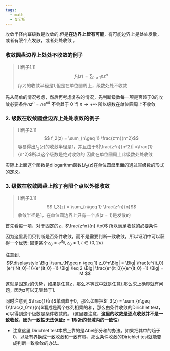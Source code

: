 ```yaml
---
tags:
  - math
  - 复分析
---
```

收敛半径内幂级数是收敛的,但是**在边界上皆有可能**，有可能边界上是处处发散，或者有限个点发散，或者处处收敛 。

### 收敛圆盘边界上处处不收敛的例子
> [!例子1.1]
> $$f_1(z) = \sum_{n\geq 1} nz^n$$
> $f_1(z)$的收敛半径是1,但是在单位圆周上，级数处处不收敛

先从简单的情况考虑，然后再考虑复杂的情况，先判断级数每一项是否趋于0的收敛必要条件$nz^n = ne^{nit}$ 不会趋于 0 当 $n \to+\infty$ 所以级数在单位圆周上不收敛


### 2. 级数在收敛圆盘边界上处处收敛的例子
> [!例子2.1]
> $$ f_2(z) = \sum_{n\geq 1} \frac{z^n}{n^2}$$
> 容易得出$f_2(z)$的收敛半径是1，并且由于$|\frac{z^n}{n^2}| =\frac{1}{n^2}$所以这个级数是绝对收敛的
> 因此在单位圆周上此级数处处收敛

实际上上面这个函数是dilogarithm函数$Li_2(z)$在单位圆盘里面的通过幂级数的形式的定义。
### 3. 级数在收敛圆盘上除了有限个点以外都收敛

> [!例子3.1]
> $$ f_3(z) = \sum_{n\geq 1} \frac{z^n}{n}$$
> 收敛半径是1，在单位圆边界上只有一个点($z = 1$)是发散的
> 

首先看每一项，对于固定的z，$\frac{z^n}{n} \to0$ 所以满足收敛的必要条件

因为这里我们只判断是否条件收敛，而不是需要判断一致收敛，所以证明中可以获得一个优势:
固定某个$z_0 = e^{it_0},z_0 \neq 1,t \in (0,2\pi)$

注意到,$$\displaystyle \Big |\sum_{N\geq n \geq 1}
z_0^n\Big| = \Big| \frac{e^{it_0}(e^{iNt_0}-1)}{e^{it_0} -1}
\Big| \leq 2 \Big| \frac{e^{it_0}}{e^{it_0} -1} \Big| = M
$$

这就是固定$z$的优势，如果是任意z，那么不等式中就是任意t.那么求上确界就有问题，因为z可以无限趋于1.

同时注意到,$\frac{1}{n}$单调趋于0，那么如果把$f_3(z) = \sum_{n\geq 1}\frac{z_0^n}{n}$看成是两个序列相乘的和，那么由条件收敛的Dirichlet test，可以得到这个级数是条件收敛的。
(这里要注意，**这里的收敛是逐点收敛并不是一致收敛，因为一致性无法保证$z=1$附近的邻域内的一致性**)
* 注意这里,Dirichlet
test本质上靠的是Abel部分和的办法。如果把其中的趋于0，以及有界换成一致收敛和一致有界，那么条件收敛的Dirichlet
test就能变成判断一致收敛的办法。
